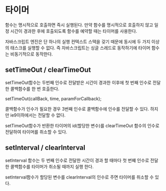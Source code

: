 # 타이머

함수는 명시적으로 호출하면 즉시 실행된다. 만약 함수를 명시적으로 호출하지 않고 일정 시간이 경과한 후에 호출되도록 함수를 예약할 때는 타이머를 사용한다.

자바스크립트 엔진은 단 하나의 실행 컨텍스트 스택을 갖기 때문에 동시에 두 가지 이상의 태스크를 실행할 수 없다. 즉 자바스크립트는 싱글 스레드로 동작하기에 타이머 함수는 비동기적으로 동작한다.

## setTimeOut / clearTimeOut

setTimeOut함수는 두번째 인수로 전달받은 시간이 경과한 이후에 첫 번째 인수로 전달한 콜백함수를 한 번 호출한다.

setTimeOut(callBack, time, paramForCallback);

콜백함수가 인수가 필요한 경우 3번째 인수로 콜백함수에 인수를 전달할 수 있다. 하지만 ie9이하에서는 전달할 수 없다.

setTimeOut함수가 반환한 타이머의 id(할당한 변수)를 clearTimeOut 함수의 인수로 전달하여 타이머를 취소할 수 있다.

## setInterval / clearInterval

setInterval 함수는 두 번째 인수로 전달한 시간이 경과 할 때마다 첫 번쨰 인수로 전달한 콜백함수를 타이머가 취소될 때까지 실행 한다.

setInterval함수가 할당된 변수를 clearInterval의 인수로 주면 타이머를 취소할 수 있다.

